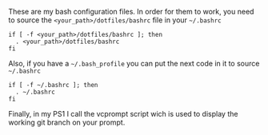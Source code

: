 These are my bash configuration files. In order for them to work, you need to source the `<your_path>/dotfiles/bashrc` file in your `~/.bashrc`

    if [ -f <your_path>/dotfiles/bashrc ]; then
      . <your_path>/dotfiles/bashrc
    fi

Also, if you have a `~/.bash_profile` you can put the next code in it to source `~/.bashrc`

    if [ -f ~/.bashrc ]; then
      . ~/.bashrc
    fi

Finally, in my PS1 I call the vcprompt script wich is used to display the working git branch on your prompt.

